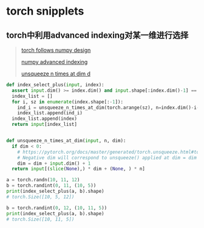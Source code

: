 # torch snipplets

## torch中利用advanced indexing对某一维进行选择
> [torch follows numpy design](https://pytorch.org/docs/stable/tensor_view.html#:~:text=NOTE-,When,-accessing%20the%20contents)
> 
> [numpy advanced indexing](https://docs.scipy.org/doc/numpy-1.10.4/reference/arrays.indexing.html#advanced-indexing)
>
> [unsqueeze n times at dim d](https://github.com/pytorch/pytorch/issues/9410#issuecomment-758651563)

```python
def index_select_plus(input, index):
  assert input.dim() >= index.dim() and input.shape[:index.dim()-1] == index.shape[:index.dim()-1]
  index_list = []
  for i, sz in enumerate(index.shape[:-1]):
    ind_i = unsqueeze_n_times_at_dim(torch.arange(sz), n=index.dim()-i-1, dim=-1)
    index_list.append(ind_i)
  index_list.append(index)
  return input[index_list]


def unsqueeze_n_times_at_dim(input, n, dim):
  if dim < 0:
    # https://pytorch.org/docs/master/generated/torch.unsqueeze.html#torch.unsqueeze
    # Negative dim will correspond to unsqueeze() applied at dim = dim + input.dim() + 1.
    dim = dim + input.dim() + 1
  return input[(slice(None),) * dim + (None, ) * n]
```

```python
a = torch.randn(10, 11, 12)
b = torch.randint(0, 11, (10, 5))
print(index_select_plus(a, b).shape)
# torch.Size([10, 5, 12])

b = torch.randint(0, 12, (10, 11, 5))
print(index_select_plus(a, b).shape)
# torch.Size([10, 11, 5])
```
